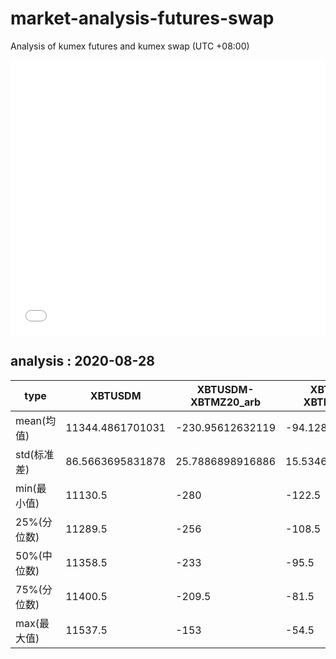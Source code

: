 # market-analysis-futures-swap
Analysis of kumex futures and kumex swap (UTC +08:00)

<iframe width="100%" height="440" src="./data.html" frameborder="no" border="0" scrolling="no"></iframe>

## analysis : 2020-08-28

type|XBTUSDM|XBTUSDM-XBTMZ20_arb|XBTUSDM-XBTMU20_arb|
---|---|---|---
mean(均值) | 11344.4861701031 | -230.95612632119 | -94.1285806972411
std(标准差) | 86.5663695831878 | 25.7886898916886 | 15.5346582178011
min(最小值) | 11130.5 | -280 | -122.5
25%(分位数) | 11289.5 | -256 | -108.5
50%(中位数) | 11358.5 | -233 | -95.5
75%(分位数) | 11400.5 | -209.5 | -81.5
max(最大值) | 11537.5 | -153 | -54.5
